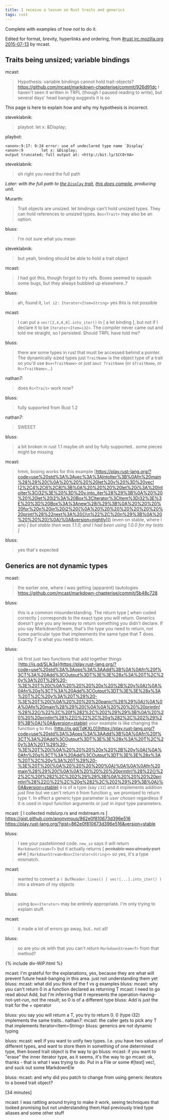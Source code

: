 ```yaml
---
title: I receive a lesson on Rust traits and generics
tags: rust
---
```


Complete with examples of how *not* to do it.

Edited for format, brevity, hyperlinks and ordering, from [#rust irc.mozilla.org 2015-07-13](https://botbot.me/mozilla/rust/2015-07-13/) by mcast.

## Traits being unsized; variable bindings

mcast:
> Hypothesis: variable bindings cannot hold trait-objects?  <https://github.com/mcast/markdown-chapterise/commit/926d91dc>
> I haven't seen it written in TRPL (though I paused reading to write), but several days' head banging suggests it is so

This page is here to explain how and why my hypothesis is incorrect.

steveklabnik:
> playbot: let x: &Display;

playbot:
```
<anon>:9:17: 9:24 error: use of undeclared type name `Display`
<anon>:9        let x: &Display;
output truncated; full output at: <http://bit.ly/1CC0rXA>
```

steveklabnik:
> oh right you need the full path

<i> Later: with the full path to [the `Display` trait](http://doc.rust-lang.org/stable/std/fmt/trait.Display.html), [this does compile](https://play.rust-lang.org/?code=%23![allow%28unused_variables%29]%0Ause%20std%3A%3Afmt%3A%3ADisplay%3B%0Afn%20show%3CT%3A%20std%3A%3Afmt%3A%3ADebug%3E%28e%3A%20T%29%20{%20println!%28%22{%3A%3F}%22%2C%20e%29%20}%0Afn%20main%28%29%20{%0A%20%20%20%20show%28{%0A%20%20%20%20%20%20%20%20let%20x%3A%20%26Display%3B%0A%20%20%20%20}%29%3B%0A}&version=stable), producing unit. </i>

Murarth:
> Trait objects are unsized. let bindings can't hold unsized types. They can hold references to unsized types. `Box<Trait>` may also be an option.

bluss:
> I'm not sure what you mean

steveklabnik:
> but yeah, binding should be able to hold a trait object

mcast:
> I had got this, though forgot to try refs.  Boxes seemed to squash some bugs, but they always bubbled up elsewhere..?

bluss:
> ah, found it, `let i2: Iterator<Item=String>`  yes this is not possible

mcast:
> I can put a `vec![2,4,6,8].into_iter()` in [ a let binding ], but not if I declare it to be `Iterator<Item=i32>`.  The compiler never came out and told me straight, so I persisted.  Should TRPL have told me?

bluss:
> there are some types in rust that must be accessed behind a pointer.  The dynamically sized types
> just `TraitName` is the object type of a trait so you'd use `Box<TraitName>` or just `&mut TraitName` (or `&TraitName`, or `Rc<TraitName>`...)

nathan7:
> does `Rc<Trait>` work now?

bluss:
> fully supported from Rust 1.2

nathan7:
> SWEEET

bluss:
> a bit broken in rust 1.1 maybe
> oh and by fully supported.. some pieces might be missing

mcast:
> hmm, boxing works for this example [https://play.rust-lang.org/?code=use%20std%3A%3Avec%3A%3AIntoIter%3B%0Afn%20main%28%29%20{%0A%20%20%20%20let%20v%20%3D%20vec![2%2C4%2C6%2C8]%3B%0A%20%20%20%20let%20i%3A%20IntoIter%3Ci32%3E%20%3D%20v.into_iter%28%29%3B%0A%20%20%20%20let%20i2%3A%20Box%3CIterator%3CItem%3Di32%3E%3E%20%3D%20Box%3A%3Anew%28i%29%3B%0A%20%20%20%20for%20n%20in%20i2%20{%0A%20%20%20%20%20%20%20%20print!%28%22next%3A%20{}\n%22%2C%20n%29%3B%0A%20%20%20%20}%0A}%0A&version=nightly]() (even on stable, where I am) <i> [ but stable then was 1.1.0, and I had been using 1.0.0 for my tests ] </i>

bluss:
> yes that's expected

## Generics are not dynamic types

mcast:
> the earlier one, where I was getting (apparent) tautologies <https://github.com/mcast/markdown-chapterise/commit/5b48c728>

bluss:
> this is a common misunderstanding.  The return type [ when coded correctly ] corresponds to the exact type you will return.
> Generics doesn't give you any leeway to return something you didn't declare.  If you say MarkdownStream<T>, that's the type you need to return, not some particular type that impleements the same type that T does.  Exactly T is what you need to return.

bluss:
> ok first just two functions that add together things [http://is.gd/SLlk3a](https://play.rust-lang.org/?code=use%20std%3A%3Aops%3A%3AAdd%3B%0A%0Afn%20f%3CT%3A%20Add%3COutput%3DT%3E%3E%28x%3A%20T%2C%20y%3A%20T%29%20-%3E%20T%20{%0A%20%20%20%20x%20%2B%20y%0A}%0A%0Afn%20g%3CT%3A%20Add%3COutput%3DT%3E%3E%28x%3A%20T%2C%20y%3A%20T%29%20-%3E%20T%20{%0A%20%20%20%20panic!%28%29%0A}%0A%0A%0Afn%20main%28%29%20{%0A%0A%20%20%20%20println!%28%22{}%22%2C%20f%282%2C%202%29%29%3B%0A%20%20%20%20println!%28%22{}%22%2C%20g%282%2C%202%29%29%3B%0A}%0A&version=stable)
> your example is like changing the function `g` to this [http://is.gd/TdKXL0](https://play.rust-lang.org/?code=use%20std%3A%3Aops%3A%3AAdd%3B%0A%0Afn%20f%3CT%3A%20Add%3COutput%3DT%3E%3E%28x%3A%20T%2C%20y%3A%20T%29%20-%3E%20T%20{%0A%20%20%20%20x%20%2B%20y%0A}%0A%0Afn%20g%3CT%3A%20Add%3COutput%3DT%3E%3E%28x%3A%20T%2C%20y%3A%20T%29%20-%3E%20T%20{%0A%20%20%20%200%0A}%0A%0A%0Afn%20main%28%29%20{%0A%0A%20%20%20%20println!%28%22{}%22%2C%20f%282%2C%202%29%29%3B%0A%20%20%20%20println!%28%22{}%22%2C%20g%282%2C%202%29%29%3B%0A}%0A&version=stable)
> `0` is of a type (say `i32`) and it implements addition just fine but we can't return `0` from function `g`, we promised to return type `T`.  In effect a generic type parameter is *user chosen* regardless if it is used in input function arguments or just in *input* type parameters.

mcast: [ I collected mdslurp.rs and mdstream.rs ] <https://gist.github.com/anonymous/862e0f810673d396e516> <https://play.rust-lang.org/?gist=862e0f810673d396e516&version=stable>

bluss:
> I see your pastebinned code. `new_io` says it will return `MarkdownStream<T>` but it actually returns [ ~~peekable was already part of it~~ ] `MarkdownStream<Box<Iterator=String>>` so yes, it's a type mismatch.

mcast:
> wanted to convert a `( BufReader.lines() | vec![...].into_iter() )` into a stream of my objects

bluss:
> using `Box<Iterator>` may be entirely appropriate.  I'm only trying to explain stuff.

mcast:
> it made a lot of errors go away, but.. not all!

bluss:
> so are you ok with that you can't return `MarkdownStream<T>` from that method?

{% include div-WiP.html %}

mcast: I'm grateful for the explanations, yes, because they are what will prevent future head-banging in this area.  just not understanding them yet
bluss: mcast: what did you think of the f vs g examples
bluss: mcast: why you can't return 0 in a function declared as returning T
mcast: I need to go read about Add, but I'm inferring that it represents the operation-having-not-yet-run, not the result; so 0 is of a different type
bluss: Add is just the trait for the + operator


bluss: you say you will return a T, you try to return 0. 0 (type i32) implements the same traits..
nathan7: mcast: the caller gets to pick any T that implements Iterator<Item=String>
bluss: generics are not dynamic typing

bluss: mcast: well if you want to unify two types. I.e. you have two values of different types, and want to store them in something of one determined type, then boxed trait object is the way to go
bluss: mcast: if you want to "erase" the inner iterator type, as it seems, it's the way to go
mcast: ok, thanks - that is what I was trying to do.  Put in a File or some #[test] vec!, and suck out some MarkdownEle


bluss: mcast: and why did you patch to change from using generic iterators to a boxed trait object?

[34 minutes]

mcast: I was rattling around trying to make it work, seeing techniques that looked promising but not understanding them.Had previously tried type aliases and some other stuff
